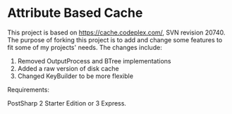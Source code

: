 Attribute Based Cache
=====================

This project is based on https://cache.codeplex.com/, SVN revision 20740. The purpose of forking this project is to add and change some features to fit some of my projects' needs. The changes include:

1. Removed OutputProcess and BTree implementations
2. Added a raw version of disk cache
3. Changed KeyBuilder to be more flexible

Requirements:

PostSharp 2 Starter Edition or 3 Express.

